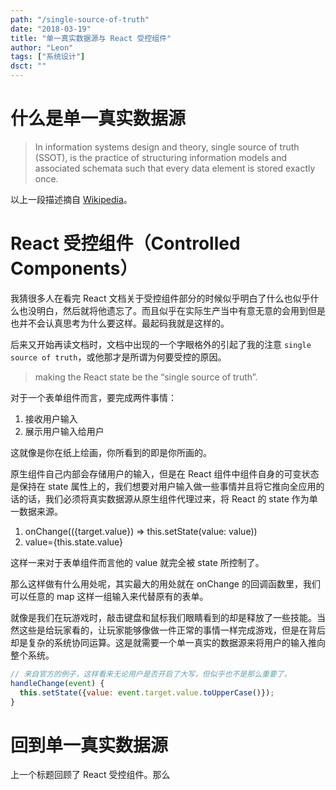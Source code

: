 ```yaml
---
path: "/single-source-of-truth"
date: "2018-03-19"
title: "单一真实数据源与 React 受控组件"
author: "Leon"
tags: ["系统设计"]
dsct: ""
---
```



# 什么是单一真实数据源

> In information systems design and theory, single source of truth (SSOT), is the practice of structuring information models and associated schemata such that every data element is stored exactly once. 

以上一段描述摘自 [Wikipedia](https://en.wikipedia.org/wiki/Single_source_of_truth)。

# React 受控组件（Controlled Components）

我猜很多人在看完 React 文档关于受控组件部分的时候似乎明白了什么也似乎什么也没明白，然后就将他遗忘了。而且似乎在实际生产当中有意无意的会用到但是也并不会认真思考为什么要这样。最起码我就是这样的。

后来又开始再读文档时，文档中出现的一个字眼格外的引起了我的注意 `single source of truth`，或他那才是所谓为何要受控的原因。

> making the React state be the “single source of truth”.

对于一个表单组件而言，要完成两件事情：

1. 接收用户输入
2. 展示用户输入给用户

这就像是你在纸上绘画，你所看到的即是你所画的。

原生组件自己内部会存储用户的输入，但是在 React 组件中组件自身的可变状态是保持在 state 属性上的，我们想要对用户输入做一些事情并且将它推向全应用的话的话，我们必须将真实数据源从原生组件代理过来，将 React 的 state 作为单一数据来源。

1. onChange(({target.value}) => this.setState(value: value))
2. value={this.state.value}

这样一来对于表单组件而言他的 value 就完全被 state 所控制了。

那么这样做有什么用处呢，其实最大的用处就在 onChange 的回调函数里，我们可以任意的 map 这样一组输入来代替原有的表单。

就像是我们在玩游戏时，敲击键盘和鼠标我们眼睛看到的却是释放了一些技能。当然这些是给玩家看的，让玩家能够像做一件正常的事情一样完成游戏，但是在背后却是复杂的系统协同运算。这是就需要一个单一真实的数据源来将用户的输入推向整个系统。

``` js
// 来自官方的例子，这样看来无论用户是否开启了大写，但似乎也不是那么重要了。
handleChange(event) {
  this.setState({value: event.target.value.toUpperCase()});
}
```

# 回到单一真实数据源

上一个标题回顾了 React 受控组件。那么

